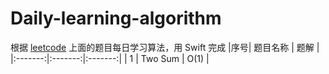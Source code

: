 # Daily-learning-algorithm
根据 [leetcode](https://leetcode.com) 上面的题目每日学习算法，用 Swift 完成
|序号| 题目名称 | 题解 |
|:-------:|:-------:|:-------:|
| 1 | Two Sum | O(1) |

